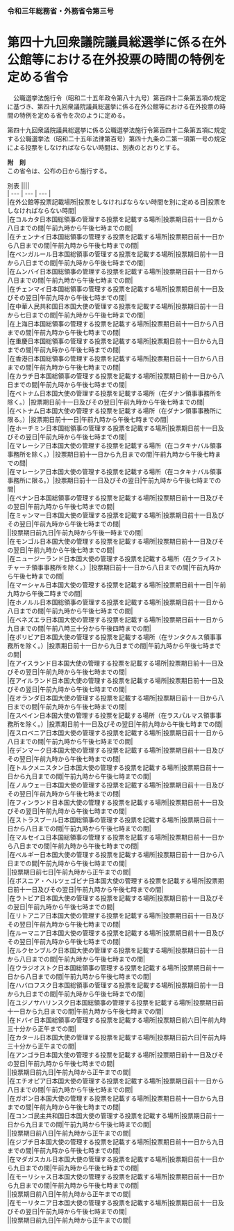 ### 令和三年総務省・外務省令第三号  
# 第四十九回衆議院議員総選挙に係る在外公館等における在外投票の時間の特例を定める省令  
　公職選挙法施行令（昭和二十五年政令第八十九号）第百四十二条第五項の規定に基づき、第四十九回衆議院議員総選挙に係る在外公館等における在外投票の時間の特例を定める省令を次のように定める。  
  
第四十九回衆議院議員総選挙に係る公職選挙法施行令第百四十二条第五項に規定する公職選挙法（昭和二十五年法律第百号）第四十九条の二第一項第一号の規定による投票をしなければならない時間は、別表のとおりとする。  
  
**附　則**  
この省令は、公布の日から施行する。  
  
別表
||||  
| --- | --- | --- |  
|在外公館等投票記載場所|投票をしなければならない時間を別に定める日|投票をしなければならない時間|  
|在コルカタ日本国総領事の管理する投票を記載する場所|投票期日前十一日から八日までの間|午前九時から午後七時までの間|  
|在チェンナイ日本国総領事の管理する投票を記載する場所|投票期日前十一日から八日までの間|午前九時から午後七時までの間|  
|在ベンガルール日本国総領事の管理する投票を記載する場所|投票期日前十一日から八日までの間|午前九時から午後七時までの間|  
|在ムンバイ日本国総領事の管理する投票を記載する場所|投票期日前十一日から八日までの間|午前九時から午後七時までの間|  
|在チェンマイ日本国総領事の管理する投票を記載する場所|投票期日前十一日及びその翌日|午前九時から午後七時までの間|  
|在中華人民共和国日本国大使の管理する投票を記載する場所|投票期日前十一日から七日までの間|午前九時から午後七時までの間|  
|在上海日本国総領事の管理する投票を記載する場所|投票期日前十一日から八日までの間|午前九時から午後七時までの間|  
|在重慶日本国総領事の管理する投票を記載する場所|投票期日前十一日から九日までの間|午前九時から午後七時までの間|  
|在香港日本国総領事の管理する投票を記載する場所|投票期日前十一日から八日までの間|午前九時から午後七時までの間|  
|在カラチ日本国総領事の管理する投票を記載する場所|投票期日前十一日から八日までの間|午前九時から午後七時までの間|  
|在ベトナム日本国大使の管理する投票を記載する場所（在ダナン領事事務所を除く。）|投票期日前十一日及びその翌日|午前九時から午後七時までの間|  
|在ベトナム日本国大使の管理する投票を記載する場所（在ダナン領事事務所に限る。）|投票期日前十一日|午前九時から午後七時までの間|  
|在ホーチミン日本国総領事の管理する投票を記載する場所|投票期日前十一日及びその翌日|午前九時から午後七時までの間|  
|在マレーシア日本国大使の管理する投票を記載する場所（在コタキナバル領事事務所を除く。）|投票期日前十一日から九日までの間|午前九時から午後七時までの間|  
|在マレーシア日本国大使の管理する投票を記載する場所（在コタキナバル領事事務所に限る。）|投票期日前十一日及びその翌日|午前九時から午後七時までの間|  
|在ペナン日本国総領事の管理する投票を記載する場所|投票期日前十一日及びその翌日|午前九時から午後七時までの間|  
|在ミャンマー日本国大使の管理する投票を記載する場所|投票期日前十一日及びその翌日|午前九時から午後七時までの間|  
||投票期日前九日|午前九時から午後一時までの間|  
|在モンゴル日本国大使の管理する投票を記載する場所|投票期日前十一日及びその翌日|午前九時から午後七時までの間|  
|在ニュージーランド日本国大使の管理する投票を記載する場所（在クライストチャーチ領事事務所を除く。）|投票期日前十一日から八日までの間|午前九時から午後七時までの間|  
|在マーシャル日本国大使の管理する投票を記載する場所|投票期日前十一日|午前九時から午後二時までの間|  
|在ホノルル日本国総領事の管理する投票を記載する場所|投票期日前十一日から八日までの間|午前九時から午後七時までの間|  
|在ベネズエラ日本国大使の管理する投票を記載する場所|投票期日前十一日から九日までの間|午前八時三十分から午後四時までの間|  
|在ボリビア日本国大使の管理する投票を記載する場所（在サンタクルス領事事務所を除く。）|投票期日前十一日から九日までの間|午前九時から午後七時までの間|  
|在アイスランド日本国大使の管理する投票を記載する場所|投票期日前十一日及びその翌日|午前九時から午後七時までの間|  
|在アイルランド日本国大使の管理する投票を記載する場所|投票期日前十一日及びその翌日|午前九時から午後七時までの間|  
|在オランダ日本国大使の管理する投票を記載する場所|投票期日前十一日から八日までの間|午前九時から午後七時までの間|  
|在スペイン日本国大使の管理する投票を記載する場所（在ラスパルマス領事事務所を除く。）|投票期日前十一日及びその翌日|午前九時から午後七時までの間|  
|在スロベニア日本国大使の管理する投票を記載する場所|投票期日前十一日から八日までの間|午前九時から午後七時までの間|  
|在デンマーク日本国大使の管理する投票を記載する場所|投票期日前十一日及びその翌日|午前九時から午後七時までの間|  
|在トルクメニスタン日本国大使の管理する投票を記載する場所|投票期日前十一日から九日までの間|午前九時から午後七時までの間|  
|在ノルウェー日本国大使の管理する投票を記載する場所|投票期日前十一日及びその翌日|午前九時から午後七時までの間|  
|在フィンランド日本国大使の管理する投票を記載する場所|投票期日前十一日及びその翌日|午前九時から午後七時までの間|  
|在ストラスブール日本国総領事の管理する投票を記載する場所|投票期日前十一日から八日までの間|午前九時から午後七時までの間|  
|在マルセイユ日本国総領事の管理する投票を記載する場所|投票期日前十一日から八日までの間|午前九時から午後七時までの間|  
|在ベルギー日本国大使の管理する投票を記載する場所|投票期日前十一日から八日までの間|午前九時から午後七時までの間|  
||投票期日前七日|午前九時から正午までの間|  
|在ボスニア・ヘルツェゴビナ日本国大使の管理する投票を記載する場所|投票期日前十一日及びその翌日|午前九時から午後七時までの間|  
|在ラトビア日本国大使の管理する投票を記載する場所|投票期日前十一日及びその翌日|午前九時から午後七時までの間|  
|在リトアニア日本国大使の管理する投票を記載する場所|投票期日前十一日及びその翌日|午前九時から午後七時までの間|  
|在ルーマニア日本国大使の管理する投票を記載する場所|投票期日前十一日及びその翌日|午前九時から午後七時までの間|  
|在ルクセンブルク日本国大使の管理する投票を記載する場所|投票期日前十一日から八日までの間|午前九時から午後七時までの間|  
|在ウラジオストク日本国総領事の管理する投票を記載する場所|投票期日前十一日から八日までの間|午前九時から午後七時までの間|  
|在ハバロフスク日本国総領事の管理する投票を記載する場所|投票期日前十一日から九日までの間|午前九時から午後七時までの間|  
|在ユジノサハリンスク日本国総領事の管理する投票を記載する場所|投票期日前十一日から九日までの間|午前九時から午後七時までの間|  
|在ドバイ日本国総領事の管理する投票を記載する場所|投票期日前六日|午前九時三十分から正午までの間|  
|在カタール日本国大使の管理する投票を記載する場所|投票期日前六日|午前九時三十分から正午までの間|  
|在アンゴラ日本国大使の管理する投票を記載する場所|投票期日前十一日及びその翌日|午前九時から午後七時までの間|  
||投票期日前九日|午前九時から正午までの間|  
|在エチオピア日本国大使の管理する投票を記載する場所|投票期日前十一日から八日までの間|午前九時から午後七時までの間|  
|在ガボン日本国大使の管理する投票を記載する場所|投票期日前十一日から九日までの間|午前九時から午後七時までの間|  
|在コンゴ民主共和国日本国大使の管理する投票を記載する場所|投票期日前十一日から九日までの間|午前九時から午後七時までの間|  
||投票期日前八日|午前九時から正午までの間|  
|在ジブチ日本国大使の管理する投票を記載する場所|投票期日前十一日から九日までの間|午前九時から午後七時までの間|  
|在マダガスカル日本国大使の管理する投票を記載する場所|投票期日前十一日から九日までの間|午前九時から午後七時までの間|  
|在モーリシャス日本国大使の管理する投票を記載する場所|投票期日前十一日から九日までの間|午前九時から午後七時までの間|  
||投票期日前八日|午前九時から正午までの間|  
|在モーリタニア日本国大使の管理する投票を記載する場所|投票期日前十一日及びその翌日|午前九時から午後七時までの間|  
||投票期日前九日|午前九時から正午までの間|  
  
